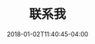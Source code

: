 ---
layout: archive
title: "联系我"
date: 2018-01-02T11:40:45-04:00
modified:
excerpt: "关于作者"
tags: []
image: 
  feature: me.jpg
  teaser:
---